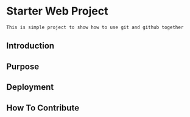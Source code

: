 # Starter Web Project
	This is simple project to show how to use git and github together
	
## Introduction

## Purpose

## Deployment

## How To Contribute